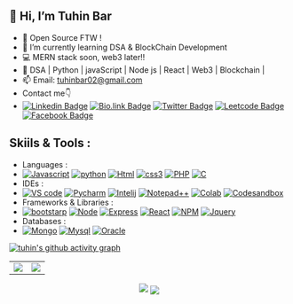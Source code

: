## 👋 Hi, I’m Tuhin Bar   
- 👀 Open Source FTW !  
- 🌱 I’m currently learning DSA & BlockChain Development  
- 💻 MERN stack soon, web3 later!!   
- 💞️ DSA | Python | javaScript | Node js | React | Web3 | Blockchain | 
- 📫 Email: tuhinbar02@gmail.com 
- Contact me👇  
- [![Linkedin Badge](https://img.shields.io/badge/LinkedIn-0077B5?style=for-the-badge&logo=Linkedin&logoColor=white&link=https://www.linkedin.com/in/tuhin-bar-935a66217/)](https://www.linkedin.com/in/tuhin-bar-935a66217/) [![Bio.link Badge](https://img.shields.io/badge/bio.link-000000%7D?style=for-the-badge&logo=biolink&logoColor=white&link=https://bio.link/tuhinbar)](https://bio.link/tuhinbar) [![Twitter Badge](https://img.shields.io/badge/Twitter-1DA1F2?style=for-the-badge&logo=twitter&logoColor=white&link=https://twitter.com/thebrocoder)](https://twitter.com/thebrocoder) [![Leetcode Badge](https://img.shields.io/badge/-LeetCode-FFA116?style=for-the-badge&logo=LeetCode&logoColor=black&link=https://leetcode.com/TuhinBar/)](https://leetcode.com/TuhinBar/) [![Facebook Badge](https://img.shields.io/badge/Facebook-1877F2?style=for-the-badge&logo=facebook&logoColor=white&link=https://www.facebook.com/I.me.79)](https://www.facebook.com/I.me.79) 

## Skiils & Tools :
- Languages :
- [![Javascript](https://img.shields.io/badge/JavaScript-323330?style=for-the-badge&logo=javascript&logoColor=F7DF1E)](https://img.shields.io/badge/JavaScript-323330?style=for-the-badge&logo=javascript&logoColor=F7DF1E) [![python](https://img.shields.io/badge/Python-FFD43B?style=for-the-badge&logo=python&logoColor=blue)](https://img.shields.io/badge/Python-FFD43B?style=for-the-badge&logo=python&logoColor=blue) [![Html](https://img.shields.io/badge/HTML5-E34F26?style=for-the-badge&logo=html5&logoColor=white)](https://img.shields.io/badge/HTML5-E34F26?style=for-the-badge&logo=html5&logoColor=white) [![css3](https://img.shields.io/badge/CSS3-1572B6?style=for-the-badge&logo=css3&logoColor=white)](https://img.shields.io/badge/CSS3-1572B6?style=for-the-badge&logo=css3&logoColor=white) [![PHP](https://img.shields.io/badge/PHP-777BB4?style=for-the-badge&logo=php&logoColor=white)](https://img.shields.io/badge/PHP-777BB4?style=for-the-badge&logo=php&logoColor=white)  [![C](https://img.shields.io/badge/C-00599C?style=for-the-badge&logo=c&logoColor=white)](https://img.shields.io/badge/C-00599C?style=for-the-badge&logo=c&logoColor=white) 
- IDEs :
- [![VS code](https://img.shields.io/badge/VSCode-0078D4?style=for-the-badge&logo=visual%20studio%20code&logoColor=white)](https://img.shields.io/badge/VSCode-0078D4?style=for-the-badge&logo=visual%20studio%20code&logoColor=white) [![Pycharm](https://img.shields.io/badge/PyCharm-000000.svg?&style=for-the-badge&logo=PyCharm&logoColor=white)](https://img.shields.io/badge/PyCharm-000000.svg?&style=for-the-badge&logo=PyCharm&logoColor=white) [![Intelij](https://img.shields.io/badge/IntelliJ_IDEA-000000.svg?style=for-the-badge&logo=intellij-idea&logoColor=white)](https://img.shields.io/badge/IntelliJ_IDEA-000000.svg?style=for-the-badge&logo=intellij-idea&logoColor=white) [![Notepad++](https://img.shields.io/badge/Notepad++-90E59A.svg?style=for-the-badge&logo=notepad%2B%2B&logoColor=black)](https://img.shields.io/badge/Notepad++-90E59A.svg?style=for-the-badge&logo=notepad%2B%2B&logoColor=black) [![Colab](https://img.shields.io/badge/Colab-F9AB00?style=for-the-badge&logo=googlecolab&color=525252)](https://img.shields.io/badge/Colab-F9AB00?style=for-the-badge&logo=googlecolab&color=525252) [![Codesandbox](https://img.shields.io/badge/Codesandbox-000000?style=for-the-badge&logo=CodeSandbox&logoColor=white)](https://img.shields.io/badge/Codesandbox-000000?style=for-the-badge&logo=CodeSandbox&logoColor=white) 
- Frameworks & Libraries :
- [![bootstarp](https://img.shields.io/badge/Bootstrap-563D7C?style=for-the-badge&logo=bootstrap&logoColor=white)](https://img.shields.io/badge/Bootstrap-563D7C?style=for-the-badge&logo=bootstrap&logoColor=white) [![Node](https://img.shields.io/badge/Node.js-339933?style=for-the-badge&logo=nodedotjs&logoColor=white)](https://img.shields.io/badge/Node.js-339933?style=for-the-badge&logo=nodedotjs&logoColor=white) [![Express](https://img.shields.io/badge/Express.js-000000?style=for-the-badge&logo=express&logoColor=white)](https://img.shields.io/badge/Express.js-000000?style=for-the-badge&logo=express&logoColor=white) [![React](https://img.shields.io/badge/React-20232A?style=for-the-badge&logo=react&logoColor=61DAFB)](https://img.shields.io/badge/React-20232A?style=for-the-badge&logo=react&logoColor=61DAFB) [![NPM](https://img.shields.io/badge/npm-CB3837?style=for-the-badge&logo=npm&logoColor=white)](https://img.shields.io/badge/npm-CB3837?style=for-the-badge&logo=npm&logoColor=white) [![Jquery](https://img.shields.io/badge/jQuery-0769AD?style=for-the-badge&logo=jquery&logoColor=white)](https://img.shields.io/badge/jQuery-0769AD?style=for-the-badge&logo=jquery&logoColor=white) 
- Databases :
- [![Mongo](https://img.shields.io/badge/MongoDB-4EA94B?style=for-the-badge&logo=mongodb&logoColor=white)](https://img.shields.io/badge/MongoDB-4EA94B?style=for-the-badge&logo=mongodb&logoColor=white) [![Mysql](https://img.shields.io/badge/MySQL-005C84?style=for-the-badge&logo=mysql&logoColor=white)](https://img.shields.io/badge/MySQL-005C84?style=for-the-badge&logo=mysql&logoColor=white) [![Oracle](https://img.shields.io/badge/Oracle-F80000?style=for-the-badge&logo=Oracle&logoColor=white)](https://img.shields.io/badge/Oracle-F80000?style=for-the-badge&logo=Oracle&logoColor=white) 
<!---
TuhinBar/TuhinBar is a special repository because its `README.md` (this file) appears on your GitHub profile.
You can click the Preview link. 
--->

[![tuhin's github activity graph](https://activity-graph.herokuapp.com/graph?username=TuhinBar&theme=green)](https://github.com/TuhinBar/github-readme-activity-graph)

<table>
<tr>
<td>
<img src="https://github-readme-stats.vercel.app/api?username=TuhinBar&include_all_commits=true&count_private=true&show_icons=true&line_height=20&theme=tokyonight"/>
<td><img src="https://github-readme-stats.vercel.app/api/top-langs?username=TuhinBar&show_icons=true&locale=en&layout=compact&theme=tokyonight" />
</td>
</tr> 
</table>
<p align="center">
 <img src="https://github-profile-trophy.vercel.app/?username=TuhinBar" />
<img align="center" src="http://github-readme-streak-stats.herokuapp.com?user=TuhinBar&theme=prussian"/>
</p>
